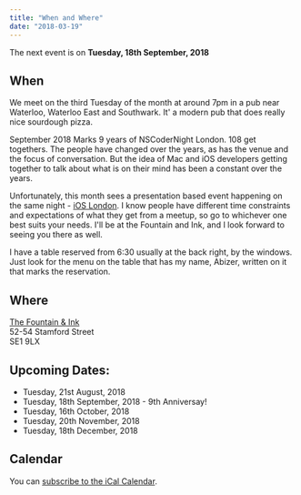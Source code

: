 ```yaml
---
title: "When and Where"
date: "2018-03-19"
---
```


The next event is on **Tuesday, 18th September, 2018**

## When
We meet on the third Tuesday of the month at around 7pm in a pub near Waterloo, Waterloo East and Southwark. It' a modern pub that does really nice sourdough pizza.

September 2018 Marks 9 years of NSCoderNight London. 108 get togethers. The people have changed over the years, as has the venue and the focus of conversation. But the idea of Mac and iOS developers getting together to talk about what is on their mind has been a constant over the years.

Unfortunately, this month sees a presentation based event happening on the same night - [iOS London](https://www.meetup.com/ioslondon/events/252741052/). I know people have different time constraints and expectations of what they get from a meetup, so go to whichever one best suits your needs. I'll be at the Fountain and Ink, and I look forward to seeing you there as well.

I have a table reserved from 6:30 usually at the back right, by the windows. Just look for the menu on the table that has my name, Abizer, written on it that marks the reservation.


## Where

[The Fountain & Ink](http://www.fountainandink.co.uk)</br>
52-54 Stamford Street</br>
SE1 9LX

## Upcoming Dates:

* Tuesday, 21st August, 2018
* Tuesday, 18th September, 2018 - 9th Anniversay!
* Tuesday, 16th October, 2018
* Tuesday, 20th November, 2018
* Tuesday, 18th December, 2018


## Calendar

You can [subscribe to the iCal Calendar](webcal://p03-calendarws.icloud.com/ca/subscribe/1/eVtuCzY9Zg46tw0CtC3Sj7762GdUkJ3vEBDX5fHPmowFYc6Xg7RLgml2Bo-Ti9s4FjGi40O_ycWyEQdiD28NkKu5gKE4zBKK4VADmSeS5OI).